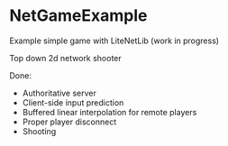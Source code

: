 # NetGameExample
Example simple game with LiteNetLib (work in progress)

Top down 2d network shooter

Done:
* Authoritative server
* Client-side input prediction
* Buffered linear interpolation for remote players
* Proper player disconnect
* Shooting
